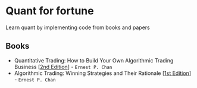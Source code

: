 # Quant for fortune
Learn quant by implementing code from books and papers

## Books
* Quantitative Trading: How to Build Your Own Algorithmic Trading Business [[2nd Edition](https://www.amazon.com/Quantitative-Trading-Build-Algorithmic-Business/dp/1119800064)] - `Ernest P. Chan`
* Algorithmic Trading: Winning Strategies and Their Rationale [[1st Edition](https://www.amazon.com/Algorithmic-Trading-Winning-Strategies-Rationale/dp/1118460146)] - `Ernest P. Chan`
